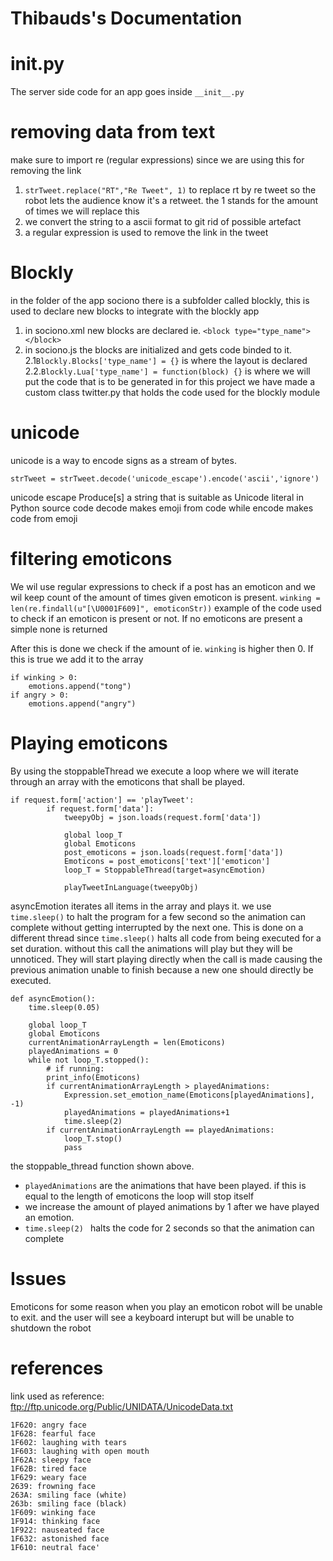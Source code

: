 # Thibauds's Documentation

# init.py
The server side code for an app goes inside `__init__.py`
# removing data from text
make sure to import re (regular expressions) since we are using this for removing the link

1. `strTweet.replace("RT","Re Tweet", 1)` to replace rt by re tweet so the robot lets the audience know it's a retweet. the 1 stands for the amount of times we will replace this
2. we convert the string to a ascii format to git rid of possible artefact
3. a regular expression is used to remove the link in the tweet

# Blockly

in the folder of the app sociono there is a subfolder called blockly, this is used to declare new blocks to integrate with the blockly app
1. in sociono.xml new blocks are declared ie. `<block type="type_name"></block>`
2. in sociono.js the blocks are initialized and gets code binded to it.
  2.1`Blockly.Blocks['type_name'] = {}` is where the layout is declared
  2.2.`Blockly.Lua['type_name'] = function(block) {}` is where we will put the code that is to be generated in
for this project we have made a custom class twitter.py that holds the code used for the blockly module

# unicode
unicode is a way to encode signs as a stream of bytes.
```
strTweet = strTweet.decode('unicode_escape').encode('ascii','ignore')
```
unicode escape Produce[s] a string that is suitable as Unicode literal in Python source code
decode makes emoji from code while encode makes code from emoji

# filtering emoticons
We wil use regular expressions to check if a post has an emoticon and we wil keep count of the amount of times given emoticon is present.
```winking = len(re.findall(u"[\U0001F609]", emoticonStr))``` example of the code used to check if an emoticon is present or not. If no emoticons are present a simple none is returned

After this is done we check if the amount of ie. ```winking``` is higher then 0. If this is true we add it to the array
```
if winking > 0:
    emotions.append("tong")
if angry > 0:
    emotions.append("angry")
```

# Playing emoticons
By using the stoppableThread we execute a loop where we will iterate through an array with the emoticons that shall be played.
```
if request.form['action'] == 'playTweet':
        if request.form['data']:
            tweepyObj = json.loads(request.form['data'])

            global loop_T
            global Emoticons
            post_emoticons = json.loads(request.form['data'])
            Emoticons = post_emoticons['text']['emoticon']
            loop_T = StoppableThread(target=asyncEmotion)

            playTweetInLanguage(tweepyObj)
```

asyncEmotion iterates all items in the array and plays it. we use ```time.sleep()``` to halt the program for a few second so the animation can complete without getting interrupted by the next one. This is done on a different thread since ```time.sleep()``` halts all code from being executed for a set duration. without this call the animations will play but they will be unnoticed. They will start playing directly when the call is made causing the previous animation unable to finish because a new one should directly be executed.
```
def asyncEmotion():
    time.sleep(0.05)

    global loop_T
    global Emoticons
    currentAnimationArrayLength = len(Emoticons)
    playedAnimations = 0
    while not loop_T.stopped():
        # if running:
        print_info(Emoticons)
        if currentAnimationArrayLength > playedAnimations:
            Expression.set_emotion_name(Emoticons[playedAnimations], -1)
            playedAnimations = playedAnimations+1
            time.sleep(2)
        if currentAnimationArrayLength == playedAnimations:
            loop_T.stop()
            pass
```
the stoppable_thread function shown above.

  - ```playedAnimations``` are the animations that have been played. if this is equal to the length of emoticons the loop will stop itself
  - we increase the amount of played animations by 1 after we have played an emotion.
  - ```time.sleep(2) ``` halts the code for 2 seconds so that the animation can complete

# Issues
Emoticons
  for some reason when you play an emoticon robot will be unable to exit. and the user will see a keyboard interupt but will be unable to shutdown the robot
  
# references
link used as reference: ftp://ftp.unicode.org/Public/UNIDATA/UnicodeData.txt
```
1F620: angry face
1F628: fearful face
1F602: laughing with tears
1F603: laughing with open mouth
1F62A: sleepy face
1F62B: tired face
1F629: weary face
2639: frowning face
263A: smiling face (white)
263b: smiling face (black)
1F609: winking face
1F914: thinking face
1F922: nauseated face
1F632: astonished face
1F610: neutral face'
```
